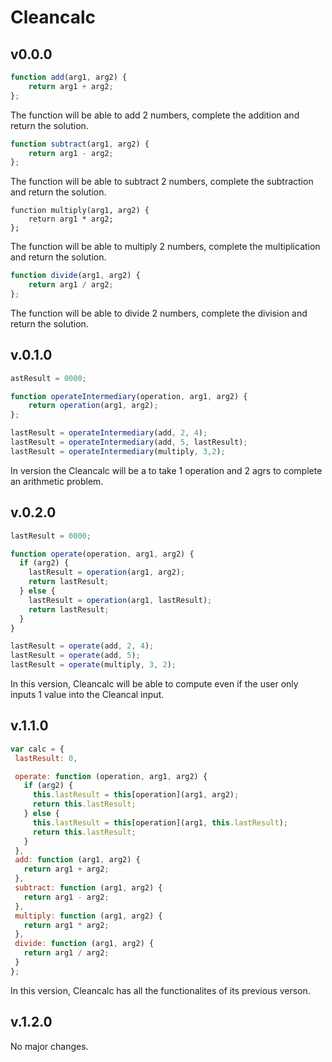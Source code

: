# Cleancalc

v0.0.0
---
```javascript
function add(arg1, arg2) {
	return arg1 + arg2;
};
```
  The function will be able to add 2 numbers, complete the addition and return the solution. 

```javascript
function subtract(arg1, arg2) {
	return arg1 - arg2;
};
```
  The function will be able to subtract 2 numbers, complete the subtraction and return the solution.

```javascriptS
function multiply(arg1, arg2) {
	return arg1 * arg2;
};
```
The function will be able to multiply 2 numbers, complete the multiplication and return the solution.

```javascript
function divide(arg1, arg2) {
	return arg1 / arg2;
};
```
  The function will be able to divide 2 numbers, complete the division and return the solution.

 v.0.1.0 
---
```javascript
astResult = 0000;

function operateIntermediary(operation, arg1, arg2) {
	return operation(arg1, arg2);
};

lastResult = operateIntermediary(add, 2, 4);
lastResult = operateIntermediary(add, 5, lastResult);
lastResult = operateIntermediary(multiply, 3,2);
```
In version the Cleancalc will be a to take 1 operation and 2 agrs to complete an arithmetic problem. 

 v.0.2.0 
---
```javascript
lastResult = 0000;

function operate(operation, arg1, arg2) {
  if (arg2) {
    lastResult = operation(arg1, arg2);
    return lastResult;
  } else {
    lastResult = operation(arg1, lastResult);
    return lastResult;
  }
}

lastResult = operate(add, 2, 4);
lastResult = operate(add, 5);
lastResult = operate(multiply, 3, 2);
```
In this version, Cleancalc  will be able to compute even if the user only inputs 1 value into the Cleancal input.

 v.1.1.0 
 ---

 ``` javascript
 var calc = {
  lastResult: 0,

  operate: function (operation, arg1, arg2) {
    if (arg2) {
      this.lastResult = this[operation](arg1, arg2);
      return this.lastResult;
    } else {
      this.lastResult = this[operation](arg1, this.lastResult);
      return this.lastResult;
    }
  },
  add: function (arg1, arg2) {
    return arg1 + arg2;
  },
  subtract: function (arg1, arg2) {
    return arg1 - arg2;
  },
  multiply: function (arg1, arg2) {
    return arg1 * arg2;
  },
  divide: function (arg1, arg2) {
    return arg1 / arg2;
  }
};
```
In this version, Cleancalc has all the functionalites of its previous verson.

 v.1.2.0 
 ---
 No major changes.